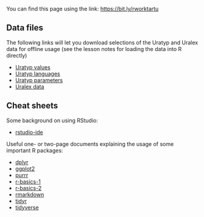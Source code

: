 <!-- Published at: https://bedlan.github.io/tartu-spring-school-R-workshop-2022/ -->

You can find this page using the link: https://bit.ly/rworktartu

## Data files

The following links will let you download selections of the Uratyp and Uralex 
data for offline usage (see the lesson notes for loading the data into R 
directly)

 - [Uratyp 
   values](https://raw.githubusercontent.com/cldf-datasets/uratyp/v1.1/cldf/values.csv) 
 - [Uratyp 
   languages](https://raw.githubusercontent.com/cldf-datasets/uratyp/v1.1/cldf/languages.csv)
 - [Uratyp 
   parameters](https://raw.githubusercontent.com/cldf-datasets/uratyp/v1.1/cldf/parameters.csv)
 - [Uralex data](https://raw.githubusercontent.com/bedlan/tartu-spring-school-R-workshop-2022/main/data/lexical-data.tsv)

## Cheat sheets

Some background on using RStudio:

  * [rstudio-ide](https://raw.githubusercontent.com/bedlan/tartu-spring-school-R-workshop-2022/main/cheatsheets/rstudio-ide.pdf)
 
Useful one- or two-page documents explaining the usage of some important R 
packages:

  * [dplyr](https://raw.githubusercontent.com/bedlan/tartu-spring-school-R-workshop-2022/main/cheatsheets/dplyr.pdf)
  * [ggplot2](https://raw.githubusercontent.com/bedlan/tartu-spring-school-R-workshop-2022/main/cheatsheets/ggplot2.pdf)
  * [purrr](https://raw.githubusercontent.com/bedlan/tartu-spring-school-R-workshop-2022/main/cheatsheets/purrr.pdf)
  * [r-basics-1](https://raw.githubusercontent.com/bedlan/tartu-spring-school-R-workshop-2022/main/cheatsheets/r-basics-1.pdf)
  * [r-basics-2](https://raw.githubusercontent.com/bedlan/tartu-spring-school-R-workshop-2022/main/cheatsheets/r-basics-2.pdf)
  * [rmarkdown](https://raw.githubusercontent.com/bedlan/tartu-spring-school-R-workshop-2022/main/cheatsheets/rmarkdown.pdf)
  * [tidyr](https://raw.githubusercontent.com/bedlan/tartu-spring-school-R-workshop-2022/main/cheatsheets/tidyr.pdf)
  * [tidyverse](https://raw.githubusercontent.com/bedlan/tartu-spring-school-R-workshop-2022/main/cheatsheets/tidyverse.pdf)

